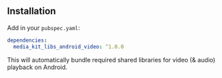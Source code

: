 ## Installation

Add in your `pubspec.yaml`:

```yaml
dependencies:
  media_kit_libs_android_video: ^1.0.0
```

This will automatically bundle required shared libraries for video (& audio) playback on Android.
